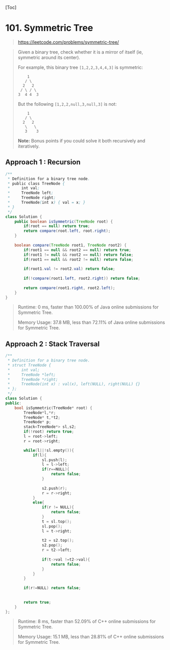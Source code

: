 [Toc]

# 101. Symmetric Tree

> https://leetcode.com/problems/symmetric-tree/

> Given a binary tree, check whether it is a mirror of itself (ie, symmetric around its center).
>
> For example, this binary tree `[1,2,2,3,4,4,3]` is symmetric:
>
> ```
>     1
>    / \
>   2   2
>  / \ / \
> 3  4 4  3
> ```
>
>  
>
> But the following `[1,2,2,null,3,null,3]` is not:
>
> ```
>     1
>    / \
>   2   2
>    \   \
>    3    3
> ```
>
>  
>
> **Note:**
> Bonus points if you could solve it both recursively and iteratively.

## Approach 1 :  Recursion

```java
/**
 * Definition for a binary tree node.
 * public class TreeNode {
 *     int val;
 *     TreeNode left;
 *     TreeNode right;
 *     TreeNode(int x) { val = x; }
 * }
 */
class Solution {
    public boolean isSymmetric(TreeNode root) {
        if(root == null) return true;
        return compare(root.left, root.right);
    }
    
    boolean compare(TreeNode root1, TreeNode root2) {
        if(root1 == null && root2 == null) return true;
        if(root1 != null && root2 == null) return false;
        if(root1 == null && root2 != null) return false;
        
        if(root1.val != root2.val) return false;
        
        if(!compare(root1.left, root2.right)) return false;
        
        return compare(root1.right, root2.left);
    }
}
```

> Runtime: 0 ms, faster than 100.00% of Java online submissions for Symmetric Tree.
>
> Memory Usage: 37.8 MB, less than 72.11% of Java online submissions for Symmetric Tree.

## Approach 2 : Stack Traversal

```c++
/**
 * Definition for a binary tree node.
 * struct TreeNode {
 *     int val;
 *     TreeNode *left;
 *     TreeNode *right;
 *     TreeNode(int x) : val(x), left(NULL), right(NULL) {}
 * };
 */
class Solution {
public:
    bool isSymmetric(TreeNode* root) {
        TreeNode*l,*r;
        TreeNode* t,*t2;
        TreeNode* p;
        stack<TreeNode*> sl,s2;
        if(!root) return true;
        l = root->left;
        r = root->right;

        while(l||!sl.empty()){
            if(l){
                sl.push(l);
                l = l->left;
                if(r==NULL){
                    return false;
                }
                
                s2.push(r);
                r = r->right;
            }
            else{
                if(r != NULL){
                    return false;
                }
                t = sl.top();
                sl.pop();
                l = t->right;
                
                t2 = s2.top();
                s2.pop();
                r = t2->left;
                
                if(t->val !=t2->val){
                    return false;
                }
            }
        } 
        
        if(r!=NULL) return false;
        
        
        return true;
    }
};
```

> Runtime: 8 ms, faster than 52.09% of C++ online submissions for Symmetric Tree.
>
> Memory Usage: 15.1 MB, less than 28.81% of C++ online submissions for Symmetric Tree.

